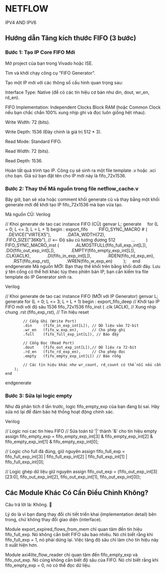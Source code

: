 # NETFLOW
IPV4 AND IPV6
## Hướng dẫn Tăng kích thước FIFO (3 bước)
### Bước 1: Tạo IP Core FIFO Mới
Mở project của bạn trong Vivado hoặc ISE.

Tìm và khởi chạy công cụ "FIFO Generator".

Tạo một IP mới với các thông số cấu hình quan trọng sau:

Interface Type: Native (để có các tín hiệu cơ bản như din, dout, wr_en, rd_en).

FIFO Implementation: Independent Clocks Block RAM (hoặc Common Clock nếu bạn chắc chắn 100% xung nhịp ghi và đọc luôn giống hệt nhau).

Write Width: 72 (bits).

Write Depth: 1536 (Đây chính là giá trị 512 * 3).

Read Mode: Standard FIFO.

Read Width: 72 (bits).

Read Depth: 1536.

Hoàn tất quá trình tạo IP. Công cụ sẽ sinh ra một file template .v hoặc .xci cho bạn. Giả sử bạn đặt tên cho IP mới này là fifo_72x1536.

### Bước 2: Thay thế Mã nguồn trong file netflow_cache.v
Bây giờ, bạn sẽ xóa hoặc comment khối generate cũ và thay bằng một khối generate mới để khởi tạo IP fifo_72x1536 mà bạn vừa tạo.

Mã nguồn CŨ:
Verilog

// Khoi generate de tao cac instance FIFO (CŨ)
genvar L;
generate
    for (L = 0; L <= 3; L = L + 1) begin : export_fifo
        FIFO_SYNC_MACRO # (
            .DEVICE("VIRTEX5"),
            .DATA_WIDTH(72),
            .FIFO_SIZE("36Kb"), // <-- Độ sâu cũ tương đương 512
            ...
        ) FIFO_SYNC_MACRO_inst (
            .ALMOSTFULL(fifo_full_exp_int[L]),
            .DO(fifo_out_exp_int[L]),
            .EMPTY(fifo_empty_exp_int[L]),
            .CLK(ACLK),
            .DI(fifo_in_exp_int[L]),
            .RDEN(fifo_rd_exp_en),
            .RST(fifo_exp_rst),
            .WREN(fifo_w_exp_en)
        );
    end
endgenerate
Mã nguồn MỚI:
Bạn thay thế khối trên bằng khối dưới đây. Lưu ý tên cổng có thể hơi khác tùy theo phiên bản IP, bạn cần kiểm tra file template do IP Generator sinh ra.

Verilog

// Khoi generate de tao cac instance FIFO (MỚI với IP Generator)
genvar L;
generate
    for (L = 0; L <= 3; L = L + 1) begin : export_fifo_deep
        // Khởi tạo IP FIFO mới với độ sâu 1536
        fifo_72x1536 fifo_inst (
            .clk     (ACLK),               // Xung nhịp chung
            .rst     (fifo_exp_rst),       // Tín hiệu reset
            
            // Cổng Ghi (Write Port)
            .din     (fifo_in_exp_int[L]), // Dữ liệu vào 72-bit
            .wr_en   (fifo_w_exp_en),      // Cho phép ghi
            .full    (fifo_full_exp_int[L]), // Báo đầy
            
            // Cổng Đọc (Read Port)
            .dout    (fifo_out_exp_int[L]),// Dữ liệu ra 72-bit
            .rd_en   (fifo_rd_exp_en),     // Cho phép đọc
            .empty   (fifo_empty_exp_int[L]) // Báo rỗng
            
            // Các tín hiệu khác như wr_count, rd_count có thể nối nếu cần
        );
    end
endgenerate
### Bước 3: Sửa lại logic empty
Như đã phân tích ở lần trước, logic fifo_empty_exp của bạn đang bị sai. Hãy sửa nó lại để đảm bảo hệ thống hoạt động chính xác.

Verilog

// Logic noi cac tin hieu FIFO
// Sửa toán tử '|' thành '&' cho tín hiệu empty
assign fifo_empty_exp = fifo_empty_exp_int[3] & fifo_empty_exp_int[2] & fifo_empty_exp_int[1] & fifo_empty_exp_int[0];

// Logic cho full đã đúng, giữ nguyên
assign fifo_full_exp = fifo_full_exp_int[3] | fifo_full_exp_int[2] | fifo_full_exp_int[1] | fifo_full_exp_int[0];

// Logic ghép dữ liệu giữ nguyên
assign fifo_out_exp = {fifo_out_exp_int[3][23:0], fifo_out_exp_int[2], fifo_out_exp_int[1], fifo_out_exp_int[0]};
## Các Module Khác Có Cần Điều Chỉnh Không?
Câu trả lời là: Không. 🥳

Lý do là vì bạn đang thay đổi chi tiết triển khai (implementation detail) bên trong, chứ không thay đổi giao diện (interface).

Module export_expired_flows_from_mem chỉ quan tâm đến tín hiệu fifo_full_exp. Nó không cần biết FIFO sâu bao nhiêu. Nó chỉ biết rằng khi fifo_full_exp = 1, nó phải dừng lại. Việc tăng độ sâu chỉ làm cho tín hiệu này ít xuất hiện hơn.

Module axi4lite_flow_reader chỉ quan tâm đến fifo_empty_exp và fifo_out_exp. Nó cũng không cần biết độ sâu của FIFO. Nó chỉ biết rằng khi fifo_empty_exp = 0, nó có thể đọc dữ liệu.

